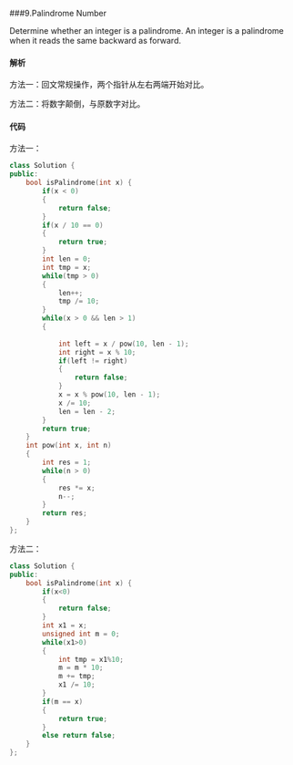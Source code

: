 ###9.Palindrome Number

Determine whether an integer is a palindrome. An integer is a palindrome when it reads the same backward as forward.

#### 解析

方法一：回文常规操作，两个指针从左右两端开始对比。

方法二：将数字颠倒，与原数字对比。

#### 代码

方法一：

```c++
class Solution {
public:
    bool isPalindrome(int x) {
        if(x < 0)
        {
            return false;
        }
        if(x / 10 == 0)
        {
            return true;
        }
        int len = 0;
        int tmp = x;
        while(tmp > 0)
        {
            len++;
            tmp /= 10;
        }
        while(x > 0 && len > 1)
        {
            
            int left = x / pow(10, len - 1);
            int right = x % 10;
            if(left != right)
            {
                return false;
            }
            x = x % pow(10, len - 1);
            x /= 10;
            len = len - 2;
        }
        return true;
    }
    int pow(int x, int n)
    {
        int res = 1;
        while(n > 0)
        {
            res *= x;
            n--;
        }
        return res;
    }
};
```



方法二：

```c++
class Solution {
public:
    bool isPalindrome(int x) {
        if(x<0)
        {
            return false;
        }
        int x1 = x;
        unsigned int m = 0;
        while(x1>0)
        {
            int tmp = x1%10;
            m = m * 10;
            m += tmp;
            x1 /= 10;
        }
        if(m == x)
        {
            return true;
        }
        else return false;
    }
};
```

